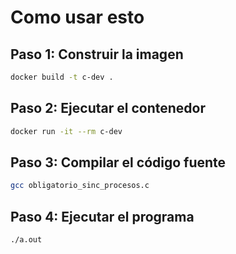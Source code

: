 # Como usar esto

## Paso 1: Construir la imagen
```bash
docker build -t c-dev .
```

## Paso 2: Ejecutar el contenedor
```bash
docker run -it --rm c-dev
```

## Paso 3: Compilar el código fuente
```bash
gcc obligatorio_sinc_procesos.c
```

## Paso 4: Ejecutar el programa
```bash
./a.out
```
